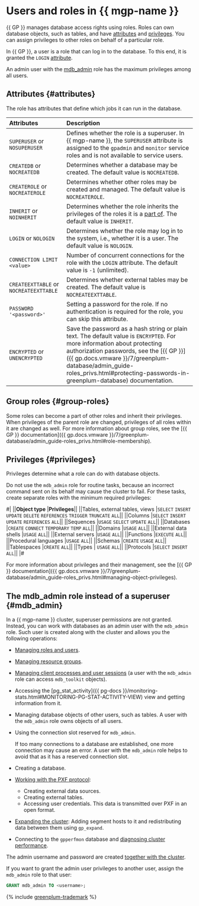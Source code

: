 # Users and roles in {{ mgp-name }}

{{ GP }} manages database access rights using roles. Roles can own database objects, such as tables, and have [attributes](#attributes) and [privileges](#privileges). You can assign privileges to other roles on behalf of a particular role.

In {{ GP }}, a user is a role that can log in to the database. To this end, it is granted the `LOGIN` [attribute](#attributes).

An admin user with the [mdb_admin](#mdb_admin) role has the maximum privileges among all users.

## Attributes {#attributes}

The role has attributes that define which jobs it can run in the database.

| Attributes                                | Description                                                                                                                                                                                                                                                                                                                    |
| :-------------------------------------- |:----------------------------------------------------------------------------------------------------------------------------------------------------------------------------------------------------------------------------------------------------------------------------------------------------------------------------|
| `SUPERUSER` or `NOSUPERUSER`           | Defines whether the role is a superuser. In {{ mgp-name }}, the `SUPERUSER` attribute is assigned to the `gpadmin` and `monitor` service roles and is not available to service users.                                                                                                                                                                |
| `CREATEDB` or `NOCREATEDB`             | Determines whether a database may be created. The default value is `NOCREATEDB`.                                                                                                                                                                                                                                                 |
| `CREATEROLE` or `NOCREATEROLE`         | Determines whether other roles may be created and managed. The default value is `NOCREATEROLE`.                                                                                                                                                                                                                             |
| `INHERIT` or `NOINHERIT`               | Determines whether the role inherits the privileges of the roles it is a [part of](#group-roles). The default value is `INHERIT`.                                                                                                                                                                                                              |
| `LOGIN` or `NOLOGIN`                   | Determines whether the role may log in to the system, i.e., whether it is a user. The default value is `NOLOGIN`.                                                                                                                                                                                                                     |
| `CONNECTION LIMIT <value>`           | Number of concurrent connections for the role with the `LOGIN` attribute. The default value is `-1` (unlimited).                                                                                                                                                                                                 |
| `CREATEEXTTABLE` or `NOCREATEEXTTABLE` | Determines whether external tables may be created. The default value is `NOCREATEEXTTABLE`.                                                                                                                                                                                                                                        |
| `PASSWORD '<password>'`                   | Setting a password for the role. If no authentication is required for the role, you can skip this attribute.                                                                                                                                                                                                                        |
| `ENCRYPTED` or `UNENCRYPTED`           | Save the password as a hash string or plain text. The default value is `ENCRYPTED`. For more information about protecting authorization passwords, see the [{{ GP }}]({{ gp.docs.vmware }}/7/greenplum-database/admin_guide-roles_privs.html#protecting-passwords-in-greenplum-database) documentation.                                       |

## Group roles {#group-roles}

Some roles can become a part of other roles and inherit their privileges. When privileges of the parent role are changed, privileges of all roles within it are changed as well. For more information about group roles, see the [{{ GP }} documentation]({{ gp.docs.vmware }}/7/greenplum-database/admin_guide-roles_privs.html#role-membership).

## Privileges {#privileges}

Privileges determine what a role can do with database objects.

Do not use the `mdb_admin` role for routine tasks, because an incorrect command sent on its behalf may cause the cluster to fail. For these tasks, create separate roles with the minimum required privileges:

#|
||**Object type**
|**Privileges**||
||Tables, external tables, views
|`SELECT`
`INSERT`
`UPDATE`
`DELETE`
`REFERENCES`
`TRIGGER`
`TRUNCATE`
`ALL`||
||Columns
|`SELECT`
`INSERT`
`UPDATE`
`REFERENCES`
`ALL`||
||Sequences
|`USAGE`
`SELECT`
`UPDATE`
`ALL`||
||Databases
|`CREATE`
`CONNECT`
`TEMPORARY`
`TEMP`
`ALL`||
||Domains
|`USAGE`
`ALL`||
||External data shells
|`USAGE`
`ALL`||
||External servers
|`USAGE`
`ALL`||
||Functions
|`EXECUTE`
`ALL`||
||Procedural languages
|`USAGE`
`ALL`||
||Schemas
|`CREATE`
`USAGE`
`ALL`||
||Tablespaces
|`CREATE`
`ALL`||
||Types
|
`USAGE`
`ALL`||
||Protocols
|`SELECT`
`INSERT`
`ALL`||
|#

For more information about privileges and their management, see the [{{ GP }} documentation]({{ gp.docs.vmware }}/7/greenplum-database/admin_guide-roles_privs.html#managing-object-privileges).

## The mdb_admin role instead of a superuser {#mdb_admin}

In a {{ mgp-name }} cluster, superuser permissions are not granted. Instead, you can work with databases as an admin user with the `mdb_admin` role. Such user is created along with the cluster and allows you the following operations:

* [Managing roles and users](../operations/roles-and-users.md).
* [Managing resource groups](../operations/resource-groups.md).
* [Managing client processes and user sessions](../operations/cluster-process.md) (a user with the `mdb_admin` role can access `mdb_toolkit` objects).
* Accessing the [pg_stat_activity]({{ pg-docs }}/monitoring-stats.html#MONITORING-PG-STAT-ACTIVITY-VIEW) view and getting information from it.
* Managing database objects of other users, such as tables. A user with the `mdb_admin` role owns objects of all users.
* Using the connection slot reserved for `mdb_admin`.

   If too many connections to a database are established, one more connection may cause an error. A user with the `mdb_admin` role helps to avoid that as it has a reserved connection slot.

* Creating a database.
* [Working with the PXF protocol](../operations/external-tables.md):

   * Creating external data sources.
   * Creating external tables.
   * Accessing user credentials. This data is transmitted over PXF in an open format.

* [Expanding the cluster](../operations/hosts/cluster-expand.md): Adding segment hosts to it and redistributing data between them using `gp_expand`.
* Connecting to the `gpperfmon` database and [diagnosing cluster performance](../operations/performance-diagnostics.md).

The admin username and password are created [together with the cluster](../operations/cluster-create.md#create-cluster).

If you want to grant the admin user privileges to another user, assign the `mdb_admin` role to that user:

```sql
GRANT mdb_admin TO <username>;
```

{% include [greenplum-trademark](../../_includes/mdb/mgp/trademark.md) %}
